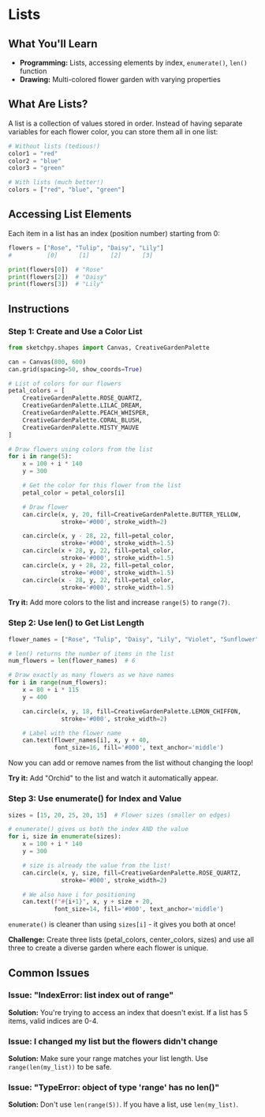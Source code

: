 # Lists

## What You'll Learn
- **Programming:** Lists, accessing elements by index, `enumerate()`, `len()` function
- **Drawing:** Multi-colored flower garden with varying properties

## What Are Lists?

A list is a collection of values stored in order. Instead of having separate variables for each flower color, you can store them all in one list:

```python
# Without lists (tedious!)
color1 = "red"
color2 = "blue"
color3 = "green"

# With lists (much better!)
colors = ["red", "blue", "green"]
```

## Accessing List Elements

Each item in a list has an index (position number) starting from 0:

```python
flowers = ["Rose", "Tulip", "Daisy", "Lily"]
#          [0]      [1]      [2]      [3]

print(flowers[0])  # "Rose"
print(flowers[2])  # "Daisy"
print(flowers[3])  # "Lily"
```

## Instructions

### Step 1: Create and Use a Color List

```python
from sketchpy.shapes import Canvas, CreativeGardenPalette

can = Canvas(800, 600)
can.grid(spacing=50, show_coords=True)

# List of colors for our flowers
petal_colors = [
    CreativeGardenPalette.ROSE_QUARTZ,
    CreativeGardenPalette.LILAC_DREAM,
    CreativeGardenPalette.PEACH_WHISPER,
    CreativeGardenPalette.CORAL_BLUSH,
    CreativeGardenPalette.MISTY_MAUVE
]

# Draw flowers using colors from the list
for i in range(5):
    x = 100 + i * 140
    y = 300

    # Get the color for this flower from the list
    petal_color = petal_colors[i]

    # Draw flower
    can.circle(x, y, 20, fill=CreativeGardenPalette.BUTTER_YELLOW,
               stroke='#000', stroke_width=2)

    can.circle(x, y - 28, 22, fill=petal_color,
               stroke='#000', stroke_width=1.5)
    can.circle(x + 28, y, 22, fill=petal_color,
               stroke='#000', stroke_width=1.5)
    can.circle(x, y + 28, 22, fill=petal_color,
               stroke='#000', stroke_width=1.5)
    can.circle(x - 28, y, 22, fill=petal_color,
               stroke='#000', stroke_width=1.5)
```

**Try it:** Add more colors to the list and increase `range(5)` to `range(7)`.

### Step 2: Use len() to Get List Length

```python
flower_names = ["Rose", "Tulip", "Daisy", "Lily", "Violet", "Sunflower"]

# len() returns the number of items in the list
num_flowers = len(flower_names)  # 6

# Draw exactly as many flowers as we have names
for i in range(num_flowers):
    x = 80 + i * 115
    y = 400

    can.circle(x, y, 18, fill=CreativeGardenPalette.LEMON_CHIFFON,
               stroke='#000', stroke_width=2)

    # Label with the flower name
    can.text(flower_names[i], x, y + 40,
             font_size=16, fill='#000', text_anchor='middle')
```

Now you can add or remove names from the list without changing the loop!

**Try it:** Add "Orchid" to the list and watch it automatically appear.

### Step 3: Use enumerate() for Index and Value

```python
sizes = [15, 20, 25, 20, 15]  # Flower sizes (smaller on edges)

# enumerate() gives us both the index AND the value
for i, size in enumerate(sizes):
    x = 100 + i * 140
    y = 300

    # size is already the value from the list!
    can.circle(x, y, size, fill=CreativeGardenPalette.ROSE_QUARTZ,
               stroke='#000', stroke_width=2)

    # We also have i for positioning
    can.text(f"#{i+1}", x, y + size + 20,
             font_size=14, fill='#000', text_anchor='middle')
```

`enumerate()` is cleaner than using `sizes[i]` - it gives you both at once!

**Challenge:** Create three lists (petal_colors, center_colors, sizes) and use all three to create a diverse garden where each flower is unique.

## Common Issues

### Issue: "IndexError: list index out of range"
**Solution:** You're trying to access an index that doesn't exist. If a list has 5 items, valid indices are 0-4.

### Issue: I changed my list but the flowers didn't change
**Solution:** Make sure your range matches your list length. Use `range(len(my_list))` to be safe.

### Issue: "TypeError: object of type 'range' has no len()"
**Solution:** Don't use `len(range(5))`. If you have a list, use `len(my_list)`.
